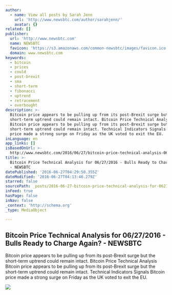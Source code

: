 ```yaml
---
author:
  - name: View all posts by Sarah Jenn
    url: 'http://www.newsbtc.com/author/sarahjenn/'
    avatar: {}
related: []
publisher:
  url: 'http://www.newsbtc.com'
  name: NEWSBTC
  favicon: 'https://s3.amazonaws.com/common-newsbtc/images/favicon.ico'
  domain: www.newsbtc.com
keywords:
  - bitcoin
  - prices
  - could
  - post-brexit
  - sma
  - short-term
  - fibonacci
  - uptrend
  - retracement
  - overbought
description: >-
  Bitcoin price appears to be pulling up from its post-Brexit surge but the
  short-term uptrend could remain intact. Bitcoin Price Technical Analysis
  Bitcoin price appears to be pulling up from its post-Brexit surge but the
  short-term uptrend could remain intact. Technical Indicators Signals Bitcoin
  price made a strong surge on Friday as the UK voted to exit the EU.
inLanguage: en
app_links: []
isBasedOnUrl: >-
  http://www.newsbtc.com/2016/06/27/bitcoin-price-technical-analysis-06272016-bulls-ready-charge/
title: >-
  Bitcoin Price Technical Analysis for 06/27/2016 - Bulls Ready to Charge Again?
  - NEWSBTC
datePublished: '2016-06-27T04:29:50.355Z'
dateModified: '2016-06-27T04:13:46.279Z'
starred: false
sourcePath: _posts/2016-06-27-bitcoin-price-technical-analysis-for-06272016-bulls-read.md
inFeed: true
hasPage: false
inNav: false
_context: 'http://schema.org'
_type: MediaObject

---
```

<article style=""><h1>Bitcoin Price Technical Analysis for 06/27/2016 - Bulls Ready to Charge Again? - NEWSBTC</h1><p>Bitcoin price appears to be pulling up from its post-Brexit surge but the short-term uptrend could remain intact. Bitcoin Price Technical Analysis Bitcoin price appears to be pulling up from its post-Brexit surge but the short-term uptrend could remain intact. Technical Indicators Signals Bitcoin price made a strong surge on Friday as the UK voted to exit the EU.</p><img src="http://s3.amazonaws.com/main-newsbtc-images/2016/06/27045420/160627_bitcon.png" /></article>
